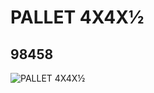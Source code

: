 # PALLET 4X4X½
## 98458
![PALLET 4X4X½](https://lc-www-live-s.legocdn.com/media/bricks/5/2/6008482.jpg)